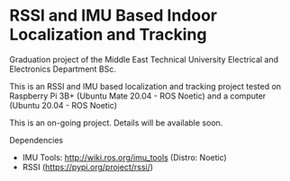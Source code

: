 # RSSI and IMU Based Indoor Localization and Tracking
Graduation project of the Middle East Technical University Electrical and Electronics Department BSc.

This is an RSSI and IMU based localization and tracking project tested on Raspberry Pi 3B+ (Ubuntu Mate 20.04 - ROS Noetic) and a computer (Ubuntu 20.04 - ROS Noetic)

This is an on-going project. Details will be available soon.

Dependencies
- IMU Tools: http://wiki.ros.org/imu_tools (Distro: Noetic)
- RSSI (https://pypi.org/project/rssi/)
